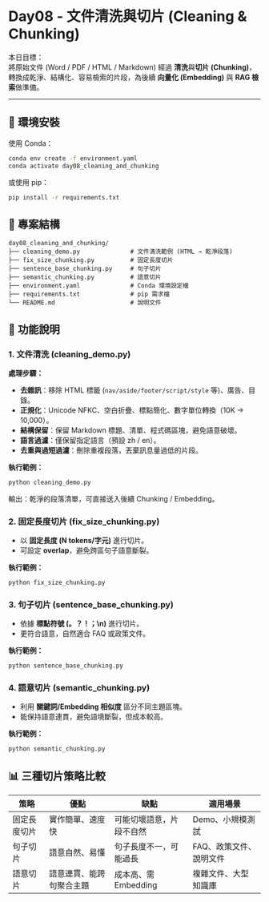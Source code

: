 # Day08 - 文件清洗與切片 (Cleaning & Chunking)

本日目標：  
將原始文件 (Word / PDF / HTML / Markdown) 經過 **清洗**與**切片 (Chunking)**，轉換成乾淨、結構化、容易檢索的片段，為後續 **向量化 (Embedding)** 與 **RAG 檢索**做準備。

---

## 🚀 環境安裝

使用 Conda：

```bash
conda env create -f environment.yaml
conda activate day08_cleaning_and_chunking
```

或使用 pip：

```bash
pip install -r requirements.txt
```

## 📂 專案結構

```
day08_cleaning_and_chunking/
├── cleaning_demo.py              # 文件清洗範例 (HTML → 乾淨段落)
├── fix_size_chunking.py          # 固定長度切片
├── sentence_base_chunking.py     # 句子切片
├── semantic_chunking.py          # 語意切片
├── environment.yaml              # Conda 環境設定檔
├── requirements.txt              # pip 需求檔
└── README.md                     # 說明文件
```

## 🧩 功能說明

### 1. 文件清洗 (cleaning_demo.py)

**處理步驟：**

- **去雜訊**：移除 HTML 標籤 (`nav/aside/footer/script/style` 等)、廣告、目錄。
- **正規化**：Unicode NFKC、空白折疊、標點簡化、數字單位轉換（10K → 10,000）。
- **結構保留**：保留 Markdown 標題、清單、程式碼區塊，避免語意破壞。
- **語言過濾**：僅保留指定語言（預設 zh / en）。
- **去重與過短過濾**：刪除重複段落，丟棄訊息量過低的片段。

**執行範例：**

```bash
python cleaning_demo.py
```

輸出：乾淨的段落清單，可直接送入後續 Chunking / Embedding。

### 2. 固定長度切片 (fix_size_chunking.py)

- 以 **固定長度 (N tokens/字元)** 進行切片。
- 可設定 **overlap**，避免跨區句子語意斷裂。

**執行範例：**

```bash
python fix_size_chunking.py
```

### 3. 句子切片 (sentence_base_chunking.py)

- 依據 **標點符號 (。？！；\n)** 進行切片。
- 更符合語意，自然適合 FAQ 或政策文件。

**執行範例：**

```bash
python sentence_base_chunking.py
```

### 4. 語意切片 (semantic_chunking.py)

- 利用 **關鍵詞/Embedding 相似度** 區分不同主題區塊。
- 能保持語意連貫，避免語境斷裂，但成本較高。

**執行範例：**

```bash
python semantic_chunking.py
```

## 📊 三種切片策略比較

| 策略         | 優點                     | 缺點                     | 適用場景                |
| ------------ | ------------------------ | ------------------------ | ----------------------- |
| 固定長度切片 | 實作簡單、速度快         | 可能切壞語意，片段不自然 | Demo、小規模測試        |
| 句子切片     | 語意自然、易懂           | 句子長度不一，可能過長   | FAQ、政策文件、說明文件 |
| 語意切片     | 語意連貫、能跨句聚合主題 | 成本高、需 Embedding     | 複雜文件、大型知識庫    |
